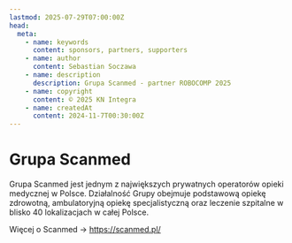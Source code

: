 ```yaml
---
lastmod: 2025-07-29T07:00:00Z
head:
  meta:
    - name: keywords
      content: sponsors, partners, supporters
    - name: author
      content: Sebastian Soczawa
    - name: description
      description: Grupa Scanmed - partner ROBOCOMP 2025
    - name: copyright
      content: © 2025 KN Integra
    - name: createdAt
      content: 2024-11-7T00:30:00Z
---
```

# Grupa Scanmed

Grupa Scanmed jest jednym z największych prywatnych operatorów opieki medycznej w Polsce. Działalność Grupy obejmuje
podstawową opiekę zdrowotną, ambulatoryjną opiekę specjalistyczną oraz leczenie szpitalne w blisko
40 lokalizacjach w całej Polsce.

Więcej o Scanmed -> https://scanmed.pl/
